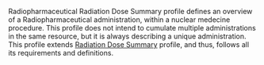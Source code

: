 Radiopharmaceutical Radiation Dose Summary profile defines an overview of a Radiopharmaceutical administration, within a nuclear medecine procedure. This profile does not intend to cumulate multiple administrations in the same resource, but it is always describing a unique administration. This profile extends [Radiation Dose Summary](StructureDefinition-radiation-dose-summary.html) profile, and thus, follows all its requirements and definitions.
